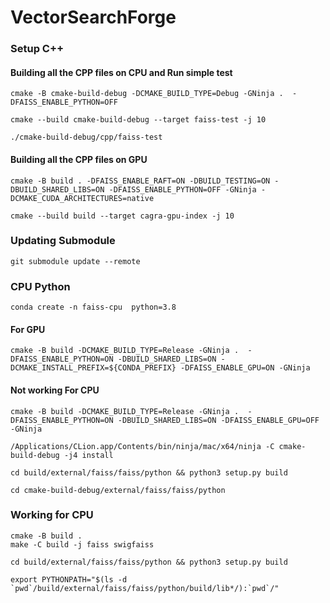 # VectorSearchForge

### Setup C++
#### Building all the CPP files on CPU and Run simple test
```
cmake -B cmake-build-debug -DCMAKE_BUILD_TYPE=Debug -GNinja .  -DFAISS_ENABLE_PYTHON=OFF
```

```
cmake --build cmake-build-debug --target faiss-test -j 10
```

```
./cmake-build-debug/cpp/faiss-test
```

#### Building all the CPP files on GPU
```
cmake -B build . -DFAISS_ENABLE_RAFT=ON -DBUILD_TESTING=ON -DBUILD_SHARED_LIBS=ON -DFAISS_ENABLE_PYTHON=OFF -GNinja -DCMAKE_CUDA_ARCHITECTURES=native
```

```
cmake --build build --target cagra-gpu-index -j 10
```

### Updating Submodule
```
git submodule update --remote
```

### CPU Python 
```conda create -n faiss-cpu  python=3.8```

#### For GPU
```
cmake -B build -DCMAKE_BUILD_TYPE=Release -GNinja .  -DFAISS_ENABLE_PYTHON=ON -DBUILD_SHARED_LIBS=ON -DCMAKE_INSTALL_PREFIX=${CONDA_PREFIX} -DFAISS_ENABLE_GPU=ON -GNinja
```

#### Not working For CPU
```
cmake -B build -DCMAKE_BUILD_TYPE=Release -GNinja .  -DFAISS_ENABLE_PYTHON=ON -DBUILD_SHARED_LIBS=ON -DFAISS_ENABLE_GPU=OFF -GNinja
```

```
/Applications/CLion.app/Contents/bin/ninja/mac/x64/ninja -C cmake-build-debug -j4 install

```

```
cd build/external/faiss/faiss/python && python3 setup.py build
```

```
cd cmake-build-debug/external/faiss/faiss/python
```

### Working for CPU
```
cmake -B build .
make -C build -j faiss swigfaiss

cd build/external/faiss/faiss/python && python3 setup.py build

export PYTHONPATH="$(ls -d `pwd`/build/external/faiss/faiss/python/build/lib*/):`pwd`/"



```